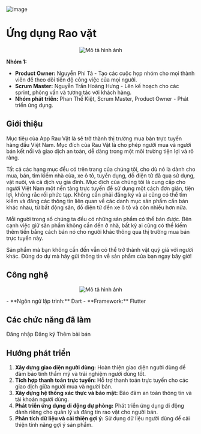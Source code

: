 ![image](https://github.com/PhiTaNguyen/RaoVatTH/assets/92621355/700c24d0-4613-4f40-9841-c39177274108) <p align="center">
  <h1>Ứng dụng Rao vặt</h1>
</p>

<p align="center">
  <img src="https://github.com/PhiTaNguyen/RaoVatTH/assets/92621355/875c5f35-32a6-4423-8c47-2f1d4516967a" alt="Mô tả hình ảnh">
</p>

**Nhóm 1:**
- **Product Owner:** Nguyễn Phi Tá - Tạo các cuộc họp nhóm cho mọi thành viên để theo dõi tiến độ công việc của mọi người.
- **Scrum Master:** Nguyễn Trần Hoàng Hưng - Lên kế hoạch cho các sprint, phỏng vấn và tương tác với khách hàng.
- **Nhóm phát triển:** Phan Thế Kiệt, Scrum Master, Product Owner - Phát triển ứng dụng.

## Giới thiệu
Mục tiêu của App Rau Vặt là sẽ trở thành thị trường mua bán trực tuyến hàng đầu Việt Nam. Mục đích của Rau Vặt là cho phép người mua và người bán kết nối và giao dịch an toàn, dễ dàng trong một môi trường tiện lợi và rõ ràng.

Tất cả các hạng mục đều có trên trang của chúng tôi, cho dù nó là dành cho mua, bán, tìm kiếm nhà cửa, xe ô tô, tuyển dụng, đồ điện tử đã qua sử dụng, vật nuôi, và cả dịch vụ gia đình. Mục đích của chúng tôi là cung cấp cho người Việt Nam một nền tảng trực tuyến để sử dụng một cách đơn giản, tiện lợi, không rắc rối phức tạp. Không cần phải đăng ký và ai cũng có thể tìm kiếm và đăng các thông tin liên quan về các danh mục sản phẩm cần bán khác nhau, từ bất động sản, đồ điện tử đến xe ô tô và còn nhiều hơn nữa.

Mỗi người trong số chúng ta đều có những sản phẩm có thể bán được. Bên cạnh việc giữ sản phẩm không cần đến ở nhà, bất kỳ ai cũng có thể kiếm thêm tiền bằng cách bán nó cho người khác thông qua thị trường mua bán trực tuyến này.

Sản phẩm mà bạn không cần đến vẫn có thể trở thành vật quý giá với người khác. Đừng do dự mà hãy gửi thông tin về sản phẩm của bạn ngay bây giờ!

## Công nghệ
<p align="center">
  <img src="https://github.com/6hoo7/Rao-Vat/assets/140428458/ff974253-fb01-45c4-910f-c660ca346881]([https://intech.vietnamworks.com/media/gallery/2023/02/03/63dcc0393b26b.jpg](https://intech.vietnamworks.com/media/gallery/2023/02/03/63dcc0393b26b.jpg)" alt="Mô tả hình ảnh">
</p>
- **Ngôn ngữ lập trình:** Dart
- **Framework:** Flutter

## Các chức năng đã làm
Đăng nhập
Đăng ký
Thêm bài bán

## Hướng phát triển
1. **Xây dựng giao diện người dùng:** Hoàn thiện giao diện người dùng để đảm bảo tính thẩm mỹ và trải nghiệm người dùng tốt.
2. **Tích hợp thanh toán trực tuyến:** Hỗ trợ thanh toán trực tuyến cho các giao dịch giữa người mua và người bán.
3. **Xây dựng hệ thống xác thực và bảo mật:** Bảo đảm an toàn thông tin và tài khoản người dùng.
4. **Phát triển ứng dụng di động dự phòng:** Phát triển ứng dụng di động dành riêng cho quản lý và đăng tin rao vặt cho người bán.
5. **Phân tích dữ liệu và cải thiện gợi ý:** Sử dụng dữ liệu người dùng để cải thiện tính năng gợi ý sản phẩm.
